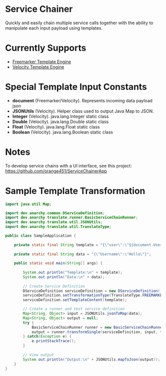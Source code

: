 # Service Chainer
Quickly and easily chain multiple service calls together with the ability to manipulate each input payload using templates.

# Currently Supports
- [Freemarker Template Engine](https://freemarker.apache.org/)
- [Velocity Template Engine](https://velocity.apache.org/)

# Special Template Input Constants
- **document** (Freemarker/Velocity). Represents incoming data payload json
- **JSONUtils** (Velocity). Helper class used to output Java Map to JSON.
- **Integer** (Velocity). java.lang.Integer static class
- **Double** (Velocity). java.lang.Double static class
- **Float** (Velocity). java.lang.Float static class
- **Boolean** (Velocity). java.lang.Boolean static class

# Notes
To develop service chains with a UI interface, see this project: https://github.com/orange451/ServiceChainerApp

# Sample Template Transformation
```java
import java.util.Map;

import dev.anarchy.common.DServiceDefinition;
import dev.anarchy.translate.runner.BasicServiceChainRunner;
import dev.anarchy.translate.util.JSONUtils;
import dev.anarchy.translate.util.TranslateType;

public class SampleApplication {
	
	private static final String template = "{\"user\":\"${document.Username}\"}";
	
	private static final String data = "{\"Username\":\"Hello\"}";
	
	public static void main(String[] args) {
		
		System.out.println("Template:\n" + template);
		System.out.println("Data:\n" + data);
		
		// Create Service Definition
		DServiceDefinition serviceDefinition = new DServiceDefinition();
		serviceDefinition.setTransformationType(TranslateType.FREEMARKER.getName());
		serviceDefinition.setTemplateContent(template);

		// Create a runner and test service definition
		Map<String, Object> input = JSONUtils.jsonToMap(data);
		Map<String, Object> output = null;
		try {
			BasicServiceChainRunner runner = new BasicServiceChainRunner(null);
			output = runner.transformSingle(serviceDefinition, input, false);
		} catch(Exception e) {
			e.printStackTrace();
		}
		
		// View output
		System.out.println("Output:\n" + JSONUtils.mapToJson(output));
	}
}
```
